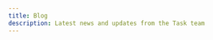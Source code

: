 ```yaml
---
title: Blog
description: Latest news and updates from the Task team
---
```


<BlogPost
title="Announcing Built-in Core Utilities for Windows"
url="/blog/windows-core-utils"
date="2025-09-15"
author="andreynering"
description="When I started Task back in 2017, one of my biggest goals was to build a task runner that would work well on all major platforms, including Windows. At the time, I was using Windows as my main platform, and it caught my attention how much of a pain it was to get a working version of Make on Windows, for example."
:tags="['windows', 'core-utils']"
/>

<BlogPost
title="Any Variables"
url="/blog/any-variables"
date="2024-05-09"
author="pd93"
description="Task has always had variables, but even though you were able to define them using different YAML types, they would always be converted to strings by Task. This limited users to string manipulation and encouraged messy workarounds for simple problems. Starting from v3.37.0, this is no longer the case! Task now supports most variable types, including booleans, integers, floats and arrays!"
:tags="['experiments', 'variables']"
/>

<BlogPost
title="Introducing Experiments"
url="/blog/task-in-2023"
date="2023-09-02"
author="pd93"
description="A look at where Task is, where it's going and how we're going to get there. Lately, Task has been growing extremely quickly and I've found myself thinking a lot about the future of the project and how we continue to evolve and grow. I'm not much of a writer, but I think one of the things we could do better is to communicate these kinds of thoughts to the community."
:tags="['roadmap', 'experiments', 'community']"
/>
